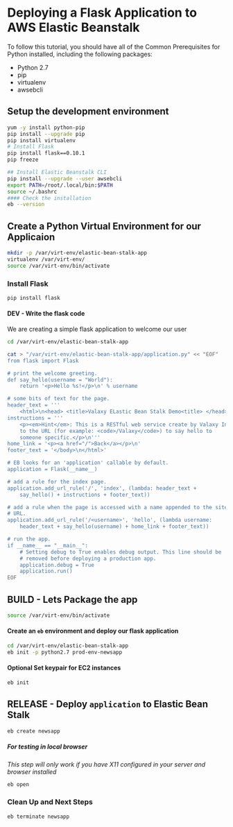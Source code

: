 # Deploying a Flask Application to AWS Elastic Beanstalk

To follow this tutorial, you should have all of the Common Prerequisites for Python installed, including the following packages:

- Python 2.7
- pip
- virtualenv
- awsebcli

## Setup the development environment
```sh
yum -y install python-pip
pip install --upgrade pip
pip install virtualenv
# Install Flask
pip install flask==0.10.1
pip freeze

## Install Elastic Beanstalk CLI
pip install --upgrade --user awsebcli
export PATH=/root/.local/bin:$PATH
source ~/.bashrc
#### Check the installation
eb --version
```


## Create a Python Virtual Environment for our Applicaion
```sh
mkdir -p /var/virt-env/elastic-bean-stalk-app
virtualenv /var/virt-env/
source /var/virt-env/bin/activate
```

### Install Flask
```sh
pip install flask
```
#### DEV - Write the flask code
We are creating a simple flask application to welcome our user
```sh
cd /var/virt-env/elastic-bean-stalk-app

cat > "/var/virt-env/elastic-bean-stalk-app/application.py" << "EOF"
from flask import Flask

# print the welcome greeting.
def say_hello(username = "World"):
    return '<p>Hello %s!</p>\n' % username

# some bits of text for the page.
header_text = '''
    <html>\n<head> <title>Valaxy ELastic Bean Stalk Demo<title> </head>\n<body>'''
instructions = '''
    <p><em>Hint</em>: This is a RESTful web service create by Valaxy Infotech! Append a username
    to the URL (for example: <code>/Valaxy</code>) to say hello to
    someone specific.</p>\n'''
home_link = '<p><a href="/">Back</a></p>\n'
footer_text = '</body>\n</html>'

# EB looks for an 'application' callable by default.
application = Flask(__name__)

# add a rule for the index page.
application.add_url_rule('/', 'index', (lambda: header_text +
    say_hello() + instructions + footer_text))

# add a rule when the page is accessed with a name appended to the site
# URL.
application.add_url_rule('/<username>', 'hello', (lambda username:
    header_text + say_hello(username) + home_link + footer_text))

# run the app.
if __name__ == "__main__":
    # Setting debug to True enables debug output. This line should be
    # removed before deploying a production app.
    application.debug = True
    application.run()
EOF
```

## BUILD - Lets Package the app
```sh
source /var/virt-env/bin/activate
```
#### Create an `eb` environment and deploy our flask application
```sh
cd /var/virt-env/elastic-bean-stalk-app
eb init -p python2.7 prod-env-newsapp
```
#### Optional Set keypair for EC2 instances
```sh
eb init
```
## RELEASE - Deploy `application` to Elastic Bean Stalk
```sh
eb create newsapp
```

##### For testing in local browser
_This step will only work if you have X11 configured in your server and browser installed_
```sh
eb open
```
### Clean Up and Next Steps
```sh
eb terminate newsapp
```
